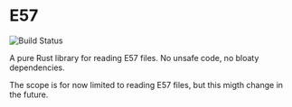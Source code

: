 # E57
![Build Status](https://github.com/cry-inc/e57/workflows/CI/badge.svg)

A pure Rust library for reading E57 files. No unsafe code, no bloaty dependencies.

The scope is for now limited to reading E57 files, but this migth change in the future.
